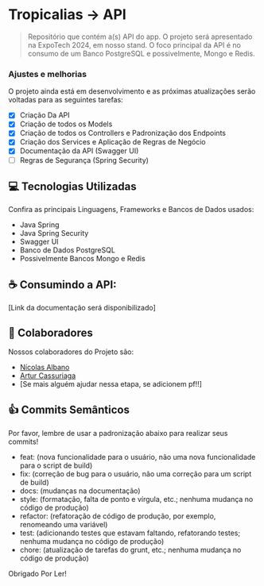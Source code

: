# Tropicalias -> API

> Repositório que contém a(s) API do app. O projeto será apresentado na ExpoTech 2024, em nosso stand. O foco principal da API é no consumo de um Banco PostgreSQL e possivelmente, Mongo e Redis.

### Ajustes e melhorias

O projeto ainda está em desenvolvimento e as próximas atualizações serão voltadas para as seguintes tarefas:

- [x] Criação Da API
- [x] Criação de todos os Models
- [x] Criação de todos os Controllers e Padronização dos Endpoints
- [x] Criação dos Services e Aplicação de Regras de Negócio
- [x] Documentação da API (Swagger UI)
- [ ] Regras de Segurança (Spring Security)

## 💻 Tecnologias Utilizadas

Confira as principais Linguagens, Frameworks e Bancos de Dados usados:

- Java Spring
- Java Spring Security
- Swagger UI
- Banco de Dados PostgreSQL
- Possivelmente Bancos Mongo e Redis

## ☕ Consumindo a API:

[Link da documentação será disponibilizado]

## 🤝 Colaboradores

Nossos colaboradores do Projeto são:
- <a href="https://github.com/nicolasruoco">Nícolas Albano</a>
- <a href="https://github.com/ArturCassu">Artur Cassuriaga</a>
- [Se mais alguém ajudar nessa etapa, se adicionem pf!!]

## 👍 Commits Semânticos 

Por favor, lembre de usar a padronização abaixo para realizar seus commits!

- feat: (nova funcionalidade para o usuário, não uma nova funcionalidade para o script de build)
- fix: (correção de bug para o usuário, não uma correção para um script de build)
- docs: (mudanças na documentação)
- style: (formatação, falta de ponto e vírgula, etc.; nenhuma mudança no código de produção)
- refactor: (refatoração de código de produção, por exemplo, renomeando uma variável)
- test: (adicionando testes que estavam faltando, refatorando testes; nenhuma mudança no código de produção)
- chore: (atualização de tarefas do grunt, etc.; nenhuma mudança no código de produção)

Obrigado Por Ler!

